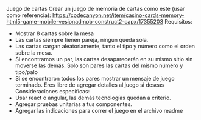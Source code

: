 Juego de cartas
Crear un juego de memoria de cartas como este (usar como referencia): https://codecanyon.net/item/casino-cards-memory-html5-game-mobile-vesionadmob-construct2-capx/17355203
Requisitos:
- Mostrar 8 cartas sobre la mesa
- Las cartas siempre tienen pareja, ningun queda sola.
- Las cartas cargan aleatoriamente, tanto el tipo y número como el orden sobre la mesa.
- Si encontramos un par, las cartas desaparecerán en su mismo sitio sin moverse las demás. Solo son pares las cartas del mismo número y tipo/palo
- Si se encontraron todos los pares mostrar un mensaje de juego terminado.
Eres libre de agregar detalles al juego si deseas
Consideraciones específicas:
- Usar react o angular, las demás tecnologías quedan a criterio.
- Agregar pruebas unitarias a tus componentes.
- Agregar las indicaciones para correr el juego en el archivo readme
